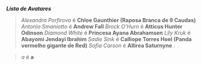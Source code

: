***Lista de Avatares***

> *Alexandra Porfirova* é **Chloe Gaunthier (Raposa Branca de 9 Caudas)**
> *Antonio Smaniotto* é **Andrew Fall**
> *Brock O'Hurn* é **Atticus Hunter Odinson**
> *Diamond White* é **Princesa Ayana Abrahamsen**
> *Lily Kruk* é **Abayomi Jendayi Ibrahim**
> *Sadie Sink* é **Calliope Torres Hoel (Panda vermelho gigante de Red)**
> *Sofia Carson* é **Allirea Saturnyne**
.

> *a* é **a**